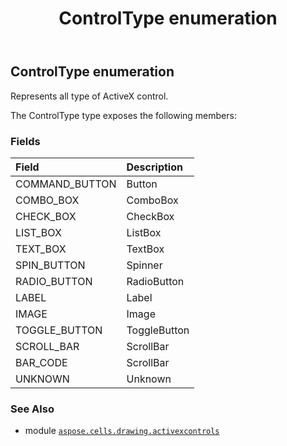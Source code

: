 ﻿---
title: ControlType enumeration
second_title: Aspose.Cells for Python via .NET API References
description: 
type: docs
weight: 270
url: /aspose.cells.drawing.activexcontrols/controltype/
is_root: false
---

## ControlType enumeration

Represents all type of ActiveX control.



The ControlType type exposes the following members:

### Fields
| Field | Description |
| :- | :- |
| COMMAND_BUTTON | Button |
| COMBO_BOX | ComboBox |
| CHECK_BOX | CheckBox |
| LIST_BOX | ListBox |
| TEXT_BOX | TextBox |
| SPIN_BUTTON | Spinner |
| RADIO_BUTTON | RadioButton |
| LABEL | Label |
| IMAGE | Image |
| TOGGLE_BUTTON | ToggleButton |
| SCROLL_BAR | ScrollBar |
| BAR_CODE | ScrollBar |
| UNKNOWN | Unknown |



### See Also
* module [`aspose.cells.drawing.activexcontrols`](..)
